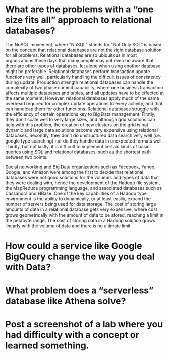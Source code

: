 # What are the problems with a “one size fits all” approach to relational databases?

The NoSQL movement, where “NoSQL” stands for “Not Only SQL” is based on the concept that relational databases are not the right database solution for all problems.  Relational databases are so ubiquitous in most organizations these days that many people may not even be aware that there are other types of databases, let alone when using another database might be preferable. Relational databases perform transaction update functions very well, particularly handling the difficult issues of consistency during update. Production strength relational databases can handle the complexity of two phase commit capability, where one business transaction affects multiple databases and tables, and all updates have to be effected at the same moment.
However, relational databases apply much of the same overhead required for complex update operations to every activity, and that can handicap them for other functions. Relational databases struggle with the efficiency of certain operations key to Big Data management. Firstly, they don’t scale well to very large sizes, and although grid solutions can help with this problem, the creation of new clusters on the grid is not dynamic and large data solutions become very expensive using relational databases. Secondly, they don’t do unstructured data search very well (i.e. google type searching) nor do they handle data in unexpected formats well. Thirdly, but not lastly, it is difficult to implement certain kinds of basic queries using SQL and relational databases, such as the shortest path between two points.

Social networking and Big Data organizations such as Facebook, Yahoo, Google, and Amazon were among the first to decide that relational databases were not good solutions for the volumes and types of data that they were dealing with, hence the development of the Hadoop file system, the MapReduce programming language, and associated databases such as Cassandra and HBase. One of the key capabilities of a Hadoop type environment is the ability to dynamically, or at least easily, expand the number of servers being used for data storage. The cost of storing large amounts of data in a relational database gets very expensive, where cost grows geometrically with the amount of data to be stored, reaching a limit in the petabyte range. The cost of storing data in a Hadoop solution grows linearly with the volume of data and there is no ultimate limit.

# How could a service like Google BigQuery change the way you deal with Data?




# What problem does a “serverless” database like Athena solve?
# Post a screenshot of a lab where you had difficulty with a concept or learned something.
